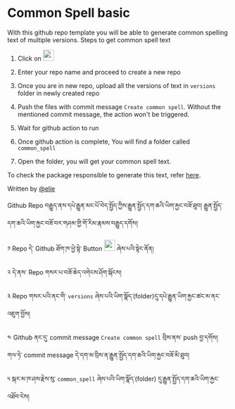 # Common Spell basic

With this github repo template you will be able to generate common spelling text of multiple versions.
Steps to get common spell text

1. Click on [<img src="https://user-images.githubusercontent.com/17675331/235298897-a909d009-d833-45e1-b893-0ac5452c6948.png" height="25"/>](https://github.com/OpenPecha/CommonSpell-basic/generate)

1. Enter your repo name and proceed to create a new repo
1. Once you are in new repo, upload all the versions of text in `versions` folder in newly created repo
1. Push the files with commit message `Create common spell`. Without the mentioned commit message, the action won't be triggered.
1. Wait for github action to run
1. Once github action is complete, You will find a folder called `common_spell`
1. Open the folder, you will get your common spell text.

To check the package responsible to generate this text, refer [here](https://github.com/OpenPecha/CommonSpell).

Written by [@elie](https://github.com/eroux)

Github Repo བརྒྱུད་ནས་དཔེ་རྒྱུན་མང་པོ་བེད་སྤྱོད་ཀྱིས་རྒྱུན་སྤྱོད་དག་ཆའི་ཡིག་རྐྱང་བཟོ་ཐུབ།
རྒྱུན་སྤྱོད་དག་ཆའི་ཡིག་རྐྱང་བཟོ་བར་གཤམ་གྱི་གོ་རིམ་རྣམས་བརྒྱུད་དགོས།

༡ Repo དེ་ Github ཐོག་ཁ་ཕྱེ་སྟེ་ Button [<img src="https://user-images.githubusercontent.com/17675331/235298897-a909d009-d833-45e1-b893-0ac5452c6948.png" height="25"/>](https://github.com/OpenPecha/CommonSpell-basic/generate) ཞེས་པའི་སྟེང་ནོན།

༢ དེ་ནས་ Repo གསར་པ་བཟོ་ཆེད་འགེངས་ཤོག་སྐོངས།

༣ Repo གསར་པའི་ནང་གི་ `versions` ཞེས་པའི་ཡིག་སྣོད་(folder)དུ་དཔེ་རྒྱུན་ཡིག་རྐྱང་ཚང་མ་ནང་འཇུག་བྱོས།

༤ Github ནང་དུ་ commit message `Create common spell` བྲིས་ནས་ push བྱ་དགོས། གལ་ཏེ་ commit message དེ་དག་མ་བྲིས་ན་རྒྱུན་སྤྱོད་དག་ཆའི་ཡིག་རྐྱང་བཟོ་མི་ཐུབ།

༥ སྐར་མ་ཁ་ཤས་རྗེས་སུ་ `common_spell` ཞེས་པའི་ཡིག་སྣོད་(folder) དུ་རྒྱུན་སྤྱོད་དག་ཆའི་ཡིག་རྐྱང་འཐོབ་ངེས།
